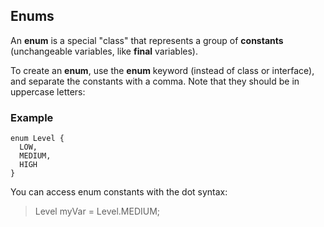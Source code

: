 ## Enums
An **enum** is a special "class" that represents a group of **constants** (unchangeable variables, like **final** variables).

To create an **enum**, use the **enum** keyword (instead of class or interface), and separate the constants with a comma. Note that they should be in uppercase letters:


### Example

```
enum Level {
  LOW,
  MEDIUM,
  HIGH
}
```
You can access enum constants with the dot syntax:

>Level myVar = Level.MEDIUM;